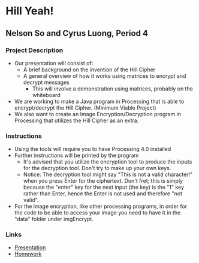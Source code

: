 # Hill Yeah!
## Nelson So and Cyrus Luong, Period 4

### Project Description
- Our presentation will consist of:
  - A brief background on the invention of the Hill Cipher
  - A general overview of how it works using matrices to encrypt and decrypt messages
    - This will involve a demonstration using matrices, probably on the whiteboard 
- We are working to make a Java program in Processing that is able to encrypt/decrypt the Hill Cipher. (Minimum Viable Project)
- We also want to create an Image Encryption/Decryption program in Processing that utilizes the Hill Cipher as an extra.

### Instructions
 - Using the tools will require you to have Processing 4.0 installed
 - Further instructions will be printed by the program
   - It's advised that you utilize the encryption tool to produce the inputs for the decryption tool. Don't try to make up your own keys.
   - Notice: The decryption tool might say "This is not a valid character!" when you press Enter for the ciphertext. Don't fret; this is simply because the "enter" key for the next input (the key) is the "1" key rather than Enter, hence the Enter is not used and therefore "not valid".
 - For the image encryption, like other processing programs, in order for the code to be able to access your image you need to have it in the "data" folder under imgEncrypt.

### Links
- [Presentation](https://github.com/Stuycs-K/final-project-4-luongc-son/blob/main/PRESENTATION.md) 
- [Homework](https://github.com/Stuycs-K/final-project-4-luongc-son/blob/main/HOMEWORK.md) 

